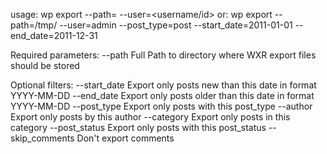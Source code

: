 usage: wp export --path=<export-path> --user=<username/id>
   or: wp export --path=/tmp/ --user=admin --post_type=post --start_date=2011-01-01 --end_date=2011-12-31

Required parameters:
	--path			Full Path to directory where WXR export files should be stored

Optional filters:
	--start_date       Export only posts new than this date in format YYYY-MM-DD
	--end_date         Export only posts older than this date in format YYYY-MM-DD
	--post_type        Export only posts with this post_type
	--author           Export only posts by this author
	--category         Export only posts in this category
	--post_status      Export only posts with this post_status
	--skip_comments    Don't export comments
